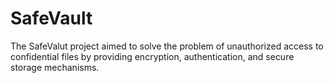 # SafeVault
The SafeValut project aimed to solve the problem of unauthorized access to confidential files by providing encryption, authentication, and secure storage mechanisms.
